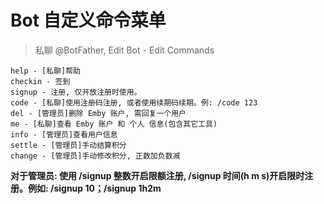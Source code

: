 
# Bot 自定义命令菜单
>
> 私聊 @BotFather, Edit Bot - Edit Commands  

```text  
help - [私聊]帮助
checkin - 签到
signup - 注册, 仅开放注册时使用。
code - [私聊]使用注册码注册, 或者使用续期码续期。例: /code 123
del - [管理员]删除 Emby 账户, 需回复一个用户
me - [私聊]查看 Emby 账户 和 个人 信息(包含其它工具)
info - [管理员]查看用户信息
settle - [管理员]手动结算积分
change - [管理员]手动修改积分, 正数加负数减
```
  
**对于管理员: 使用 /signup 整数开启限额注册, /signup 时间(h m s)开启限时注册。例如: /signup 10；/signup 1h2m**  